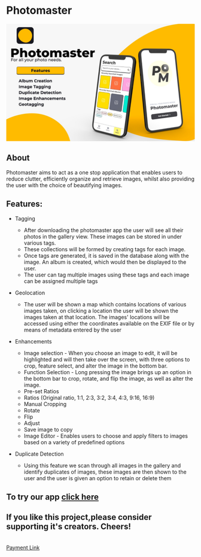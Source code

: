 # Photomaster
![Photomaster](https://github.com/nicolemd7/Photomaster/blob/default/WhatsApp%20Image%202022-02-06%20at%201.32.00%20AM.jpeg)


## About
Photomaster aims to act as a one stop application that enables users to reduce clutter, efficiently organize and retrieve images, whilst also providing the user with the choice of beautifying images.


## Features:

- Tagging
  - After downloading the photomaster app the user will see all their photos in the gallery view. These images can be stored in under various tags.
  - These collections will be formed by creating tags for each image.
  - Once tags are generated, it is saved in the database along with the image. An album is created, which would then be displayed to the user.
  - The user can tag multiple images using these tags and each image can be assigned multiple tags

- Geolocation
  - The user will be shown a map which contains locations of various images taken, on clicking a location
the user will be shown the images taken at that location. The images' locations will be accessed using
either the coordinates available on the EXIF file or by means of metadata entered by the user

- Enhancements
  - Image selection
        - When you choose an image to edit, it will be highlighted and will then take over the screen, with three options to crop, feature select, and alter the image in the bottom bar.
  - Function Selection
        - Long pressing the image brings up an option in the bottom bar to crop, rotate, and flip the image, as well as alter the image.
  - Pre-set Ratios
  - Ratios (Original ratio, 1:1, 2:3, 3:2, 3:4, 4:3, 9:16, 16:9)
  - Manual Cropping
  - Rotate
  - Flip
  - Adjust
  - Save image to copy
  - Image Editor
        - Enables users to choose and apply filters to images based on a variety of predefined options

- Duplicate Detection
  - Using this feature we scan through all images in the gallery and identify duplicates of images, these images are then shown to the user and the user is given an option to retain or delete them

## To try our app [click here](https://drive.google.com/file/d/1lnBc_SMsxYxxMKgeqgOvmzIgGfIRsZrL/view?usp=sharing)
## If you like this project,please consider supporting it's creators. Cheers!
<br/>[Payment Link](https://www.instamojo.com/@mumbaiyuvasansad/)


